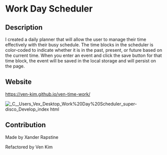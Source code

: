 # Work Day Scheduler

## Description
I created a daily planner that will allow the user to manage their time effectively with their busy schedule. The time blocks in the scheduler is color-coded to indicate whether it is in the past, present, or future based on the current time. When you enter an event and click the save button for that time block, the event will be saved in the local storage and will persist on the page.

## Website
https://ven-kim.github.io/ven-time-work/

![_C__Users_Vex_Desktop_Work%20Day%20Scheduler_super-disco_Develop_index html](https://user-images.githubusercontent.com/85568921/126874750-90163294-a8a9-47cf-a89d-b1370ff3abfa.png)

## Contribution
Made by Xander Rapstine

Refactored by Ven Kim
